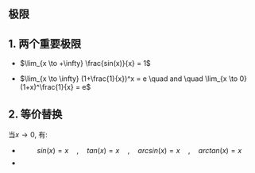 ## 极限
## 1. 两个重要极限

* $\lim_{x \to +\infty} \frac{sin(x)}{x} = 1$

* $\lim_{x \to \infty} (1+\frac{1}{x})^x = e \quad and \quad  \lim_{x \to 0} (1+x)^\frac{1}{x} = e$

## 2. 等价替换
当$x \to 0$, 有:
* $$sin(x) = x \quad , \quad tan(x) = x \quad , \quad arcsin(x) = x \quad , \quad arctan(x) =x$$
* 